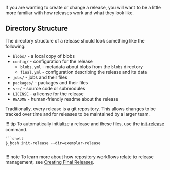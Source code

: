 If you are wanting to create or change a release, you will want to be a little more familiar with how releases work and what they look like.


## Directory Structure

The directory structure of a release should look something like the following:

 * `blobs/` - a local copy of blobs
 * `config/` - configuration for the release
    * `blobs.yml` - metadata about blobs from the `blobs` directory
    * `final.yml` - configuration describing the release and its data
 * `jobs/` - jobs and their files
 * `packages/` - packages and their files
 * `src/` - source code or submodules
 * `LICENSE` - a license for the release
 * `README` - human-friendly readme about the release

Traditionally, every release is a git repository. This allows changes to be tracked over time and for releases to be maintained by a larger team.

!!! tip
    To automatically initialize a release and these files, use the [init-release](../../todo.md) command.

    ```shell
    $ bosh init-release --dir=exemplar-release
    ```

!!! note
    To learn more about how repository workflows relate to release management, see [Creating Final Releases](../../todo.md).
